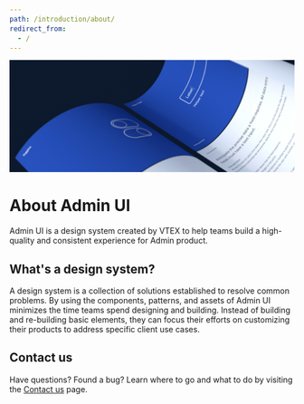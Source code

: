 ```yaml
---
path: /introduction/about/
redirect_from:
  - /
---
```


![Cover](../../src/images/cover.png)

# About Admin UI

Admin UI is a design system created by VTEX to help teams build a high-quality and consistent experience for Admin product.

## What's a design system?

A design system is a collection of solutions established to resolve common problems. By using the components, patterns, and assets of Admin UI minimizes the time teams spend designing and building. Instead of building and re-building basic elements, they can focus their efforts on customizing their products to address specific client use cases.

## Contact us

Have questions? Found a bug? Learn where to go and what to do by visiting the [Contact us](/help/contact-us) page.
